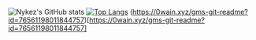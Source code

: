 ![Nykez's GitHub stats](https://github-readme-stats.vercel.app/api?username=nykez&count_private=true&theme=dark&show_icons=true)
[![Top Langs](https://github-readme-stats.vercel.app/api/top-langs/?username=nykez&count_private=true&theme=dark&show_icons=true&layout=compact)](https://github.com/nykez)
(https://0wain.xyz/gms-git-readme?id=76561198011844757)[https://0wain.xyz/gms-git-readme?id=76561198011844757]
